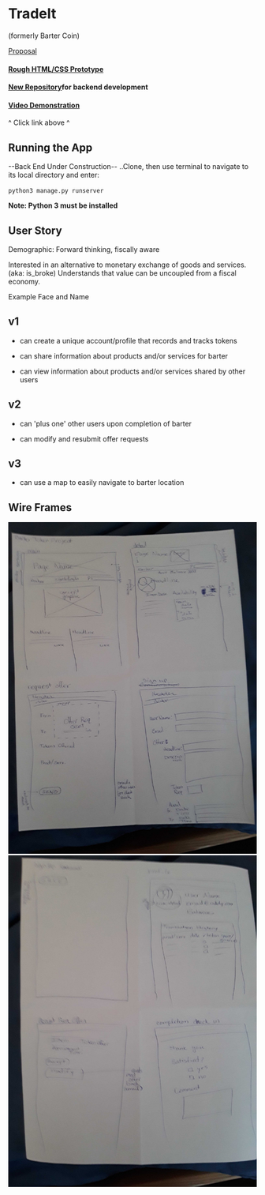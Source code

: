 # TradeIt
(formerly Barter Coin)

[Proposal](proposal.md)

#### [Rough HTML/CSS Prototype](https://mackroe.github.io/Barter-Coin/)

#### [New Repository](https://github.com/MackRoe/TradeIt)for backend development

#### [Video Demonstration](https://youtu.be/qixrCzyI_IU)

^ Click link above ^


## Running the App
--Back End Under Construction--
..Clone, then use terminal to navigate to its local directory and enter:

`python3 manage.py runserver`

__Note: Python 3 must be installed__

## User Story

Demographic: Forward thinking, fiscally aware

Interested in an alternative to monetary exchange of goods and services. (aka: is_broke) Understands that value can be uncoupled from a fiscal economy.

Example Face and Name

## v1
- can create a unique account/profile that records and tracks tokens

- can share information about products and/or services for barter

- can view information about products and/or services shared by other users

## v2

- can 'plus one' other users upon completion of barter

- can modify and resubmit offer requests

## v3

- can use a map to easily navigate to barter location

## Wire Frames
![Wire Frame 1](https://github.com/MackRoe/Barter-Coin/blob/master/BC-WireFrame1.jpg)
![Wire Frame 2](https://github.com/MackRoe/Barter-Coin/blob/master/BC-WireFrame2.jpg)
